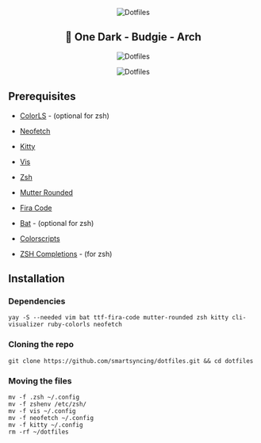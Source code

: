 <p align="center">
  <img src="https://raw.githubusercontent.com/smartersyncing/dotfiles/main/assets/dots.png" alt="Dotfiles"/>
</p>

<h2 align=center>🐧 One Dark - Budgie - Arch</h2>

<p align="center">
  <img src="https://raw.githubusercontent.com/smartersyncing/dotfiles/main/assets/setup.PNG" alt="Dotfiles"/>
</p>
<p align="center">
  <img src="https://raw.githubusercontent.com/smartersyncing/dotfiles/main/assets/raven.png" alt="Dotfiles"/>
</p>

## Prerequisites
* [ColorLS](https://github.com/ksxrubyapps/colorls) - (optional for zsh)

* [Neofetch](https://github.com/dylanaraps/neofetch)

* [Kitty](https://github.com/kovidgoyal/kitty) 

* [Vis](https://github.com/dpayne/cli-visualizer)

* [Zsh](https://github.com/zsh-users/zsh) 

* [Mutter Rounded](https://github.com/yilozt/mutter-rounded)

* [Fira Code](https://github.com/tonsky/FiraCode)

* [Bat](https://github.com/sharkdp/bat)  - (optional for zsh)

* [Colorscripts](https://gitlab.com/dwt1/shell-color-scripts)

* [ZSH Completions](https://github.com/zsh-users/zsh-completions) - (for zsh)

## Installation

### Dependencies
```
yay -S --needed vim bat ttf-fira-code mutter-rounded zsh kitty cli-visualizer ruby-colorls neofetch
```

### Cloning the repo
```
git clone https://github.com/smartsyncing/dotfiles.git && cd dotfiles
```

### Moving the files 
```
mv -f .zsh ~/.config
mv -f zshenv /etc/zsh/
mv -f vis ~/.config
mv -f neofetch ~/.config
mv -f kitty ~/.config
rm -rf ~/dotfiles
```
